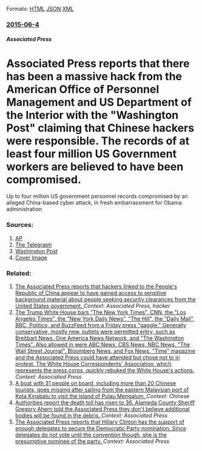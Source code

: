 
Formats: [HTML](/news/2015/06/4/associated-press-reports-that-there-has-been-a-massive-hack-from-the-american-office-of-personnel-management-and-us-department-of-the-interi.html)  [JSON](/news/2015/06/4/associated-press-reports-that-there-has-been-a-massive-hack-from-the-american-office-of-personnel-management-and-us-department-of-the-interi.json)  [XML](/news/2015/06/4/associated-press-reports-that-there-has-been-a-massive-hack-from-the-american-office-of-personnel-management-and-us-department-of-the-interi.xml)  

### [2015-06-4](/news/2015/06/4/index.md)

##### Associated Press
# Associated Press reports that there has been a massive hack from the American Office of Personnel Management and US Department of the Interior with the "Washington Post" claiming that Chinese hackers were responsible. The records of at least four million US Government workers are believed to have been compromised. 

Up to four million US government personnel records compromised by an alleged China-based cyber attack, in fresh embarrassment for Obama administration


### Sources:

1. [AP](http://bigstory.ap.org/article/245283cacee84b14a95880ef9593172a/us-officials-massive-breach-federal-personnel-data)
2. [The Telegraph](http://www.telegraph.co.uk/news/worldnews/northamerica/usa/11653079/China-blamed-for-massive-US-government-data-breach.html)
3. [Washington Post](https://www.washingtonpost.com/world/national-security/chinese-hackers-breach-federal-governments-personnel-office/2015/06/04/889c0e52-0af7-11e5-95fd-d580f1c5d44e_story.html)
3. [Cover Image](http://i.telegraph.co.uk/multimedia/archive/02621/hacker_2621842k.jpg)

### Related:

1. [The Associated Press reports that hackers linked to the People's Republic of China appear to have gained access to sensitive background material about people seeking security clearances from the United States government. ](/news/2015/06/12/the-associated-press-reports-that-hackers-linked-to-the-people-s-republic-of-china-appear-to-have-gained-access-to-sensitive-background-mate.md) _Context: Associated Press, hacker_
2. [The Trump White House bars "The New York Times", CNN, the "Los Angeles Times", the "New York Daily News", "The Hill", the "Daily Mail", BBC, Politico, and BuzzFeed from a Friday press "gaggle." Generally conservative, mostly new, outlets were permitted entry, such as Breitbart News, One America News Network, and "The Washington Times". Also allowed in were ABC News, CBS News, NBC News, "The Wall Street Journal", Bloomberg News, and Fox News. "Time" magazine and the Associated Press could have attended but chose not to in protest. The White House Correspondents' Association, which represents the press corps, quickly rebuked the White House's actions. ](/news/2017/02/24/the-trump-white-house-bars-the-new-york-times-cnn-the-los-angeles-times-the-new-york-daily-news-the-hill-the-daily-mail-bbc.md) _Context: Associated Press_
3. [A boat with 31 people on board, including more than 20 Chinese tourists, goes missing after sailing from the eastern Malaysian port of Kota Kinabalu to visit the island of Pulau Mengalum. ](/news/2017/01/28/a-boat-with-31-people-on-board-including-more-than-20-chinese-tourists-goes-missing-after-sailing-from-the-eastern-malaysian-port-of-kota.md) _Context: Chinese_
4. [Authorities report the death toll has risen to 36. Alameda County Sheriff Gregory Ahern told the Associated Press they don't believe additional bodies will be found in the debris. ](/news/2016/12/5/authorities-report-the-death-toll-has-risen-to-36-alameda-county-sheriff-gregory-ahern-told-the-associated-press-they-don-t-believe-additio.md) _Context: Associated Press_
5. [The Associated Press reports that Hillary Clinton has the support of enough delegates to secure the Democratic Party nomination. Since delegates do not vote until the convention though, she is the presumptive nominee of the party. ](/news/2016/06/6/the-associated-press-reports-that-hillary-clinton-has-the-support-of-enough-delegates-to-secure-the-democratic-party-nomination-since-deleg.md) _Context: Associated Press_
